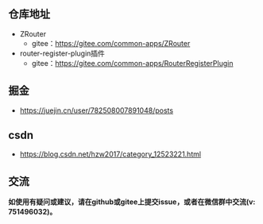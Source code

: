 
## 仓库地址
- ZRouter
    - gitee：https://gitee.com/common-apps/ZRouter
- router-register-plugin插件
    - gitee：https://gitee.com/common-apps/RouterRegisterPlugin


## 掘金
- https://juejin.cn/user/782508007891048/posts

## csdn

- https://blog.csdn.net/hzw2017/category_12523221.html

## 交流

**如使用有疑问或建议，请在github或gitee上提交issue，或者在微信群中交流(v: 751496032)。**




